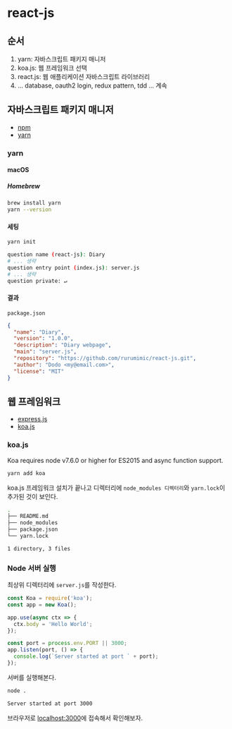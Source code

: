 # react-js

## 순서

1. yarn: 자바스크립트 패키지 매니저
1. koa.js: 웹 프레임워크 선택
1. react.js: 웹 애플리케이션 자바스크립트 라이브러리
1. ... database, oauth2 login, redux pattern, tdd ... 계속

## 자바스크립트 패키지 매니저

- [npm](https://www.npmjs.com)
- [yarn](https://yarnpkg.com/en/)

### yarn

#### macOS

##### Homebrew

```bash
brew install yarn
yarn --version
```

#### 세팅

```bash
yarn init

question name (react-js): Diary
# ... 생략
question entry point (index.js): server.js
# ... 생략
question private: ↵
```

#### 결과

`package.json`

```json
{
  "name": "Diary",
  "version": "1.0.0",
  "description": "Diary webpage",
  "main": "server.js",
  "repository": "https://github.com/rurumimic/react-js.git",
  "author": "Dodo <my@email.com>",
  "license": "MIT"
}
```

## 웹 프레임워크

- [express.js](https://expressjs.com/ko/)
- [koa.js](https://koajs.com)

### koa.js

Koa requires node v7.6.0 or higher for ES2015 and async function support.

```bash
yarn add koa
```

koa.js 프레임워크 설치가 끝나고 디렉터리에 `node_modules 디렉터리`와 `yarn.lock`이 추가된 것이 보인다.

```bash
.
├── README.md
├── node_modules
├── package.json
└── yarn.lock

1 directory, 3 files
```

### Node 서버 실행

최상위 디렉터리에 `server.js`를 작성한다.

```js
const Koa = require('koa');
const app = new Koa();

app.use(async ctx => {
  ctx.body = 'Hello World';
});

const port = process.env.PORT || 3000;
app.listen(port, () => {
  console.log(`Server started at port ` + port);
});
```

서버를 실행해본다.

```bash
node .

Server started at port 3000
```

브라우저로 [localhost:3000](//localhost:3000)에 접속해서 확인해보자.
